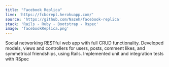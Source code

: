 ```yaml
---
title: "Facebook Replica"
live: 'https://fcborepl.herokuapp.com/'
source: 'https://github.com/Nazeh/facebook-replica'
stack: 'Rails - Ruby - Bootstrap - Rspec'
image: 'facebookReplica.png'
---
```


Social networking RESTful web app with full CRUD functionality.
Developed models, views and controllers for users, posts, comment likes,
and symmetrical friendships, using Rails. Implemented unit and
integration tests with RSpec
